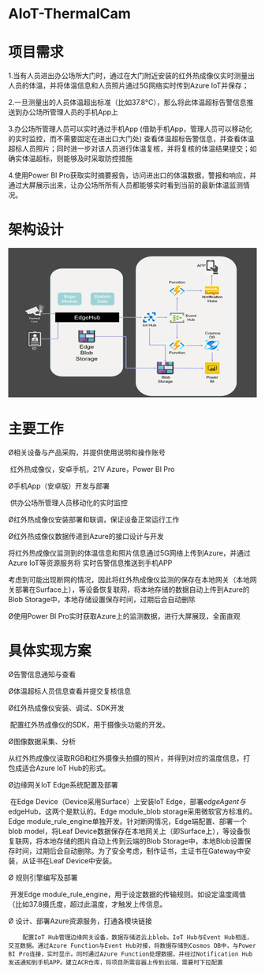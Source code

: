 # AIoT-ThermalCam
# 项目需求

1.当有人员进出办公场所大门时，通过在大门附近安装的红外热成像仪实时测量出人员的体温，并将体温信息和人员照片通过5G网络实时传到Azure IoT并保存；

2.一旦测量出的人员体温超出标准（比如37.8°C），那么将此体温超标告警信息推送到办公场所管理人员的手机App上

3.办公场所管理人员可以实时通过手机App (借助手机App，管理人员可以移动化的实时监控，而不需要固定在进出口大门处) 查看体温超标告警信息，并查看体温超标人员照片；同时进一步对该人员进行体温复核，并将复核的体温结果提交；如确实体温超标，则能够及时采取防控措施

4.使用Power BI Pro获取实时摘要报告，访问进出口的体温数据，警报和响应，并通过大屏展示出来，让办公场所所有人员都能够实时看到当前的最新体温监测情况。



# 架构设计

![avatar](https://github.com/ZengYouxuan/AIoT-ThermalCam/blob/master/A.jpg)



# 主要工作

Ø相关设备与产品采购，并提供使用说明和操作账号

​     红外热成像仪，安卓手机，21V Azure，Power BI Pro

Ø手机App（安卓版）开发与部署

​     供办公场所管理人员移动化的实时监控

Ø红外热成像仪安装部署和联调，保证设备正常运行工作

Ø红外热成像仪数据传递到Azure的接口设计与开发

​     将红外热成像仪监测到的体温信息和照片信息通过5G网络上传到Azure，并通过Azure IoT等资源服务将 实时告警信息推送到手机APP

​     考虑到可能出现断网的情况，因此将红外热成像仪监测的保存在本地网关（本地网关部署在Surface上），等设备恢复联网，将本地存储的数据自动上传到Azure的Blob Storage中，本地存储设置保存时间，过期后会自动删除

Ø使用Power BI Pro实时获取Azure上的监测数据，进行大屏展现，全面直观



# 具体实现方案

Ø告警信息通知与查看

Ø体温超标人员信息查看并提交复核信息

Ø红外热成像仪安装、调试、SDK开发

​      配置红外热成像仪的SDK，用于摄像头功能的开发。

Ø图像数据采集、分析

​      从红外热成像仪读取RGB和红外摄像头拍摄的照片，并得到对应的温度信息，打包成适合Azure IoT Hub的形式。

Ø边缘网关IoT Edge系统配置及部署

​      在Edge Device（Device采用Surface）上安装IoT Edge，部署$edgeAgent与$edgeHub，这两个是默认的。Edge module_blob storage采用微软官方标准的。Edge module_rule_engine单独开发。针对断网情况，Edge端配置、部署一个blob model，将Leaf Device数据保存在本地网关上（即Surface上），等设备恢复联网，将本地存储的图片自动上传到云端的Blob Storage中，本地Blob设置保存时间，过期后会自动删除。为了安全考虑，制作证书，主证书在Gateway中安装，从证书在Leaf Device中安装。

Ø  规则引擎编写及部署

​		开发Edge module_rule_engine，用于设定数据的传输规则。如设定温度阈值（比如37.8摄氏度，超过此温度，才触发上传信息。

Ø  设计、部署Azure资源服务，打通各模块链接

 		配置IoT Hub管理边缘网关设备，数据存储进云上blob。IoT Hub与Event Hub相连，交互数据。通过Azure Function与Event Hub对接，将数据存储到Cosmos DB中，与Power BI Pro连接，实时显示。同时通过Azure Function处理数据，并经过Notification Hub发送通知到手机APP。建立ACR仓库，将项目所需容器上传到云端，需要时下拉配置









